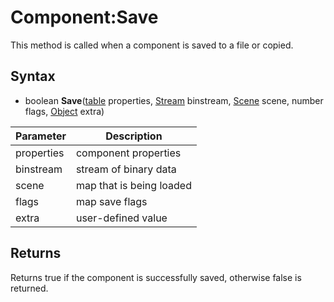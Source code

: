# Component:Save

This method is called when a component is saved to a file or copied.

## Syntax

- boolean **Save**([table](https://www.lua.org/manual/5.4/manual.html#6.6) properties, [Stream](Stream.md) binstream, [Scene](Scene.md) scene, number flags, [Object](Object.md) extra)

| Parameter | Description |
|---|---|
| properties | component properties |
| binstream | stream of binary data |
| scene | map that is being loaded |
| flags | map save flags |
| extra | user-defined value |

## Returns

Returns true if the component is successfully saved, otherwise false is returned.
